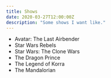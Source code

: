 ```yaml
---
title: Shows
date: 2020-03-27T12:00:00Z
description: "Some shows I want like."
---
```


- Avatar: The Last Airbender
- Star Wars Rebels
- Star Wars: The Clone Wars
- The Dragon Prince
- The Legend of Korra
- The Mandalorian
